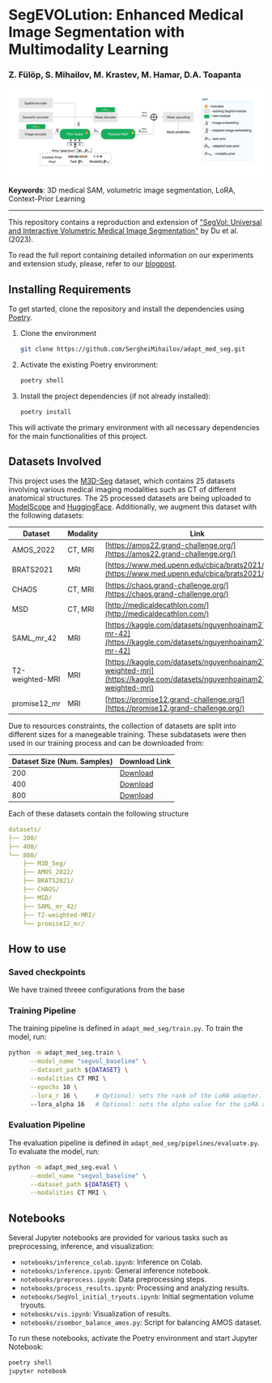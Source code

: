 # SegEVOLution: Enhanced Medical Image Segmentation with Multimodality Learning

### Z. Fülöp, S. Mihailov, M. Krastev, M. Hamar, D.A. Toapanta 

<img src="./assets/adapt_med_seg.png"></td>

**Keywords**: 3D medical SAM, volumetric image segmentation, LoRA, Context-Prior Learning

---

This repository contains a reproduction and extension of ["SegVol: Universal and Interactive Volumetric Medical Image Segmentation"](https://arxiv.org/abs/2311.13385) by Du et al. (2023). 

To read the full report containing detailed information on our  experiments and extension study, please, refer to our [blogpost](blogpost.md).

## Installing Requirements

To get started, clone the repository and install the dependencies using [Poetry](https://python-poetry.org/).

1. Clone the environment 

    ```bash
    git clone https://github.com/SergheiMihailov/adapt_med_seg.git
    ```

2. Activate the existing Poetry environment:

    ```bash
    poetry shell
    ```

3. Install the project dependencies (if not already installed):

    ```bash
    poetry install
    ```

This will activate the primary environment with all necessary dependencies for the main functionalities of this project.

## Datasets Involved 

This project uses the [M3D-Seg](https://arxiv.org/html/2404.00578v1) dataset, which contains 25 datasets involving various medical imaging modalities such as CT of different anatomical structures. The 25 processed datasets are being uploaded to [ModelScope](https://www.modelscope.cn/datasets/GoodBaiBai88/M3D-Seg/summary) and [HuggingFace](https://huggingface.co/datasets/GoodBaiBai88/M3D-Seg).
 Additionally,  we augment this dataset with the following datasets:


| Dataset        | Modality | Link                                                                                     |
|----------------|----------|------------------------------------------------------------------------------------------|
| AMOS_2022      | CT, MRI  | [https://amos22.grand-challenge.org/](https://amos22.grand-challenge.org/)               |
| BRATS2021      | MRI      | [https://www.med.upenn.edu/cbica/brats2021/](https://www.med.upenn.edu/cbica/brats2021/) |
| CHAOS          | CT, MRI  | [https://chaos.grand-challenge.org/](https://chaos.grand-challenge.org/)                 |
| MSD            | CT, MRI  | [http://medicaldecathlon.com/](http://medicaldecathlon.com/)                             |
| SAML_mr_42     | MRI      | [https://kaggle.com/datasets/nguyenhoainam27/saml-mr-42](https://kaggle.com/datasets/nguyenhoainam27/saml-mr-42)         |
| T2-weighted-MRI| MRI      | [https://kaggle.com/datasets/nguyenhoainam27/t2-weighted-mri](https://kaggle.com/datasets/nguyenhoainam27/t2-weighted-mri) |
| promise12_mr   | MRI      | [https://promise12.grand-challenge.org/](https://promise12.grand-challenge.org/)         |

Due to resources constraints, the collection of datasets are split into different sizes for a manegeable training. These subdatasets were then used in our training process and can be downloaded from:

| Dataset Size (Num. Samples) | Download Link                                                                                           |
|-------------------|---------------------------------------------------------------------------------------------------------|
| 200               | [Download](https://drive.google.com/file/d/16-WiqBWDaqDUVR8jXJS0ytWou4pic3ly/view?usp=sharing)           |
| 400               | [Download](https://drive.google.com/file/d/19DPk0ZUpr_7md0qcIFpSOJXWoR889q-2/view?usp=sharing)           |
| 800               | [Download](https://drive.google.com/file/d/1VYGv10CHD8gVZ7gRInjbStDH7fji8vq-/view?usp=sharing)           |

Each of these datasets contain the following structure 


```yaml
datasets/
├── 200/
├── 400/
└── 800/
    ├── M3D_Seg/
    ├── AMOS_2022/
    ├── BRATS2021/
    ├── CHAOS/
    ├── MSD/
    ├── SAML_mr_42/
    ├── T2-weighted-MRI/
    └── promise12_mr/

```

## How to use

### Saved checkpoints

We have trained threee configurations from the base

### Training Pipeline

The training pipeline is defined in `adapt_med_seg/train.py`. To train the model, run:

```bash
python -m adapt_med_seg.train \
      --model_name "segvol_baseline" \
      --dataset_path ${DATASET} \
      --modalities CT MRI \
      --epochs 10 \
      --lora_r 16 \     # Optional: sets the rank of the LoRA adapter.
      --lora_alpha 16   # Optional: sets the alpha value for the LoRA adapter.
```

### Evaluation Pipeline

The evaluation pipeline is defined in `adapt_med_seg/pipelines/evaluate.py`. To evaluate the model, run:


```bash
python -m adapt_med_seg.eval \
      --model_name "segvol_baseline" \
      --dataset_path ${DATASET} \
      --modalities CT MRI \
```

## Notebooks

Several Jupyter notebooks are provided for various tasks such as preprocessing, inference, and visualization:

- `notebooks/inference_colab.ipynb`: Inference on Colab.
- `notebooks/inference.ipynb`: General inference notebook.
- `notebooks/preprocess.ipynb`: Data preprocessing steps.
- `notebooks/process_results.ipynb`: Processing and analyzing results.
- `notebooks/SegVol_initial_tryouts.ipynb`: Initial segmentation volume tryouts.
- `notebooks/vis.ipynb`: Visualization of results.
- `notebooks/zsombor_balance_amos.py`: Script for balancing AMOS dataset.

To run these notebooks, activate the Poetry environment and start Jupyter Notebook:

```bash
poetry shell
jupyter notebook
```




